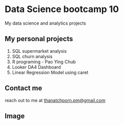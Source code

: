 # Data Science bootcamp 10
My data science and analytics projects

## My personal projects
1. SQL supermarket analysis
2. SQL churn analysis
3. R programing - Pao Ying Chub
4. Looker DA4 Dashboard
5. Linear Regression Model using caret

## Contact me
reach out to me at thanatchporn.pm@gmail.com

## Image
